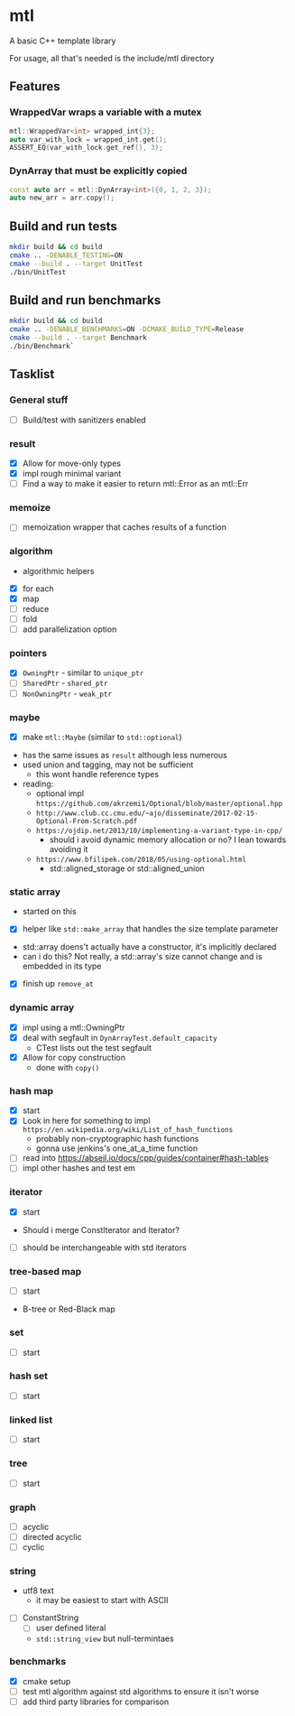 # mtl

A basic C++ template library

For usage, all that's needed is the include/mtl directory

## Features

### WrappedVar wraps a variable with a mutex

```cpp
mtl::WrappedVar<int> wrapped_int{3};
auto var_with_lock = wrapped_int.get();
ASSERT_EQ(var_with_lock.get_ref(), 3);
```

### DynArray that must be explicitly copied

```cpp
const auto arr = mtl::DynArray<int>({0, 1, 2, 3});
auto new_arr = arr.copy();
```

## Build and run tests

```bash
mkdir build && cd build
cmake .. -DENABLE_TESTING=ON
cmake --build . --target UnitTest
./bin/UnitTest
```

## Build and run benchmarks

```bash
mkdir build && cd build
cmake .. -DENABLE_BENCHMARKS=ON -DCMAKE_BUILD_TYPE=Release
cmake --build . --target Benchmark
./bin/Benchmark`
```

## Tasklist

### General stuff

- [ ] Build/test with sanitizers enabled

### result

- [x] Allow for move-only types
- [x] impl rough minimal variant
- [ ] Find a way to make it easier to return mtl::Error as an mtl::Err

### memoize

- [ ] memoization wrapper that caches results of a function

### algorithm

- algorithmic helpers
- [x] for each
- [x] map
- [ ] reduce
- [ ] fold
- [ ] add parallelization option

### pointers

- [x] `OwningPtr` - similar to `unique_ptr`
- [ ] `SharedPtr` - `shared_ptr`
- [ ] `NonOwningPtr` - `weak_ptr`

### maybe

- [x] make `mtl::Maybe` (similar to `std::optional`)
- has the same issues as `result` although less numerous
- used union and tagging, may not be sufficient
  - this wont handle reference types
- reading:
  - optional impl `https://github.com/akrzemi1/Optional/blob/master/optional.hpp`
  - `http://www.club.cc.cmu.edu/~ajo/disseminate/2017-02-15-Optional-From-Scratch.pdf`
  - `https://ojdip.net/2013/10/implementing-a-variant-type-in-cpp/`
    - should i avoid dynamic memory allocation or no? I lean towards avoiding it
  - `https://www.bfilipek.com/2018/05/using-optional.html`
    - std::aligned_storage or std::aligned_union

### static array

- started on this
- [x] helper like `std::make_array` that handles the size template parameter
- std::array doens't actually have a constructor, it's implicitly declared
- can i do this? Not really, a std::array's size cannot change and is embedded in its type
- [x] finish up `remove_at`

### dynamic array

- [x] impl using a mtl::OwningPtr
- [x] deal with segfault in `DynArrayTest.default_capacity`
  - CTest lists out the test segfault
- [x] Allow for copy construction
  - done with `copy()`

### hash map

- [x] start
- [x] Look in here for something to impl `https://en.wikipedia.org/wiki/List_of_hash_functions`
  - probably non-cryptographic hash functions
  - gonna use jenkins's one_at_a_time function
- [ ] read into <https://abseil.io/docs/cpp/guides/container#hash-tables>
- [ ] impl other hashes and test em

### iterator

- [x] start
- Should i merge ConstIterator and Iterator?
- [ ] should be interchangeable with std iterators

### tree-based map

- [ ] start
- B-tree or Red-Black map

### set

- [ ] start

### hash set

- [ ] start

### linked list

- [ ] start

### tree

- [ ] start

### graph

- [ ] acyclic
- [ ] directed acyclic
- [ ] cyclic

### string

- utf8 text
  - it may be easiest to start with ASCII
- [ ] ConstantString
  - [ ] user defined literal
  - `std::string_view` but null-termintaes

### benchmarks

- [x] cmake setup
- [ ] test mtl algorithm against std algorithms to ensure it isn't worse
- [ ] add third party libraries for comparison
